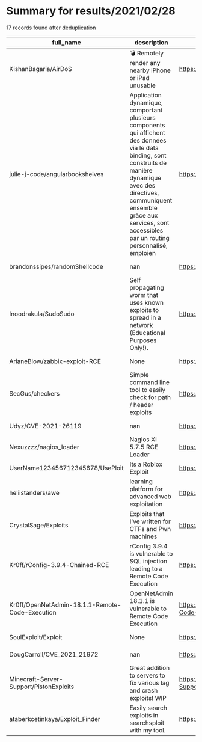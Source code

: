 
# Summary for results/2021/02/28
    
17 records found after deduplication

| full_name | description | html_url | matched_list | matched_count | pushed_at | size | stargazers_count | language | forks_count |
|-------------------------------------------------|------------------------------------------------------------------------------------------------------------------------------------------------------------------------------------------------------------------------------------------------------------------|--------------------------------------------------------------------|----------------------------------|-----------------|---------------------------|--------|--------------------|------------|---------------|
| KishanBagaria/AirDoS | 💣 Remotely render any nearby iPhone or iPad unusable | https://github.com/KishanBagaria/AirDoS | ['exploit'] | 1 | 2021-02-28 12:29:37+00:00 | 14 | 192 | Python | 45 |
| julie-j-code/angularbookshelves | Application dynamique, comportant plusieurs components qui affichent des données via le data binding, sont construits de manière dynamique avec des directives, communiquent ensemble grâce aux services, sont accessibles par un routing personnalisé, emploien | https://github.com/julie-j-code/angularbookshelves | ['exploit'] | 1 | 2021-02-28 13:44:27+00:00 | 173 | 1 | TypeScript | 0 |
| brandonssipes/randomShellcode | nan | https://github.com/brandonssipes/randomShellcode | ['shellcode'] | 1 | 2021-02-28 21:27:27+00:00 | 5 | 0 | nan | 0 |
| Inoodrakula/SudoSudo | Self propagating worm that uses known exploits to spread in a network (Educational Purposes Only!). | https://github.com/Inoodrakula/SudoSudo | ['exploit'] | 1 | 2021-02-28 18:16:10+00:00 | 122 | 0 | Python | 0 |
| ArianeBlow/zabbix-exploit-RCE | None | https://github.com/ArianeBlow/zabbix-exploit-RCE | ['exploit', 'rce'] | 2 | 2021-02-28 17:30:27+00:00 | 321 | 2 | | 0 |
| SecGus/checkers | Simple command line tool to easily check for path / header exploits | https://github.com/SecGus/checkers | ['exploit'] | 1 | 2021-02-28 15:09:14+00:00 | 6 | 2 | Go | 0 |
| Udyz/CVE-2021-26119 | nan | https://github.com/Udyz/CVE-2021-26119 | ['cve-2'] | 1 | 2021-02-28 14:25:25+00:00 | 9 | 4 | Python | 0 |
| Nexuzzzz/nagios_loader | Nagios XI 5.7.5 RCE Loader | https://github.com/Nexuzzzz/nagios_loader | ['rce'] | 1 | 2021-02-28 12:22:56+00:00 | 3 | 0 | Python | 0 |
| UserName123456712345678/UsePloit | Its a Roblox Exploit | https://github.com/UserName123456712345678/UsePloit | ['exploit'] | 1 | 2021-02-28 10:04:45+00:00 | 24 | 0 | | 0 |
| heliistanders/awe | learning platform for advanced web exploitation | https://github.com/heliistanders/awe | ['exploit'] | 1 | 2021-02-28 21:14:34+00:00 | 5648 | 0 | Go | 0 |
| CrystalSage/Exploits | Exploits that I've written for CTFs and Pwn machines | https://github.com/CrystalSage/Exploits | ['exploit'] | 1 | 2021-02-28 08:20:56+00:00 | 2 | 0 | C++ | 0 |
| Kr0ff/rConfig-3.9.4-Chained-RCE | rConfig 3.9.4 is vulnerable to SQL injection leading to a Remote Code Execution | https://github.com/Kr0ff/rConfig-3.9.4-Chained-RCE | ['rce', 'remote code execution'] | 2 | 2021-02-28 03:11:05+00:00 | 1427 | 0 | Python | 0 |
| Kr0ff/OpenNetAdmin-18.1.1-Remote-Code-Execution | OpenNetAdmin 18.1.1 is vulnerable to Remote Code Execution | https://github.com/Kr0ff/OpenNetAdmin-18.1.1-Remote-Code-Execution | ['remote code execution'] | 1 | 2021-02-28 03:08:16+00:00 | 609 | 0 | Python | 0 |
| SoulExploit/Exploit | None | https://github.com/SoulExploit/Exploit | ['exploit'] | 1 | 2021-02-28 02:25:47+00:00 | 0 | 0 | | 0 |
| DougCarroll/CVE_2021_21972 | nan | https://github.com/DougCarroll/CVE_2021_21972 | ['cve-2'] | 1 | 2021-02-28 03:13:30+00:00 | 4226 | 0 | Python | 0 |
| Minecraft-Server-Support/PistonExploits | Great addition to servers to fix various lag and crash exploits! WIP | https://github.com/Minecraft-Server-Support/PistonExploits | ['exploit'] | 1 | 2021-02-28 20:58:18+00:00 | 55 | 3 | Java | 0 |
| ataberkcetinkaya/Exploit_Finder | Easily search exploits in searchsploit with my tool. | https://github.com/ataberkcetinkaya/Exploit_Finder | ['exploit'] | 1 | 2021-02-28 22:29:30+00:00 | 0 | 0 | Python | 0 |
